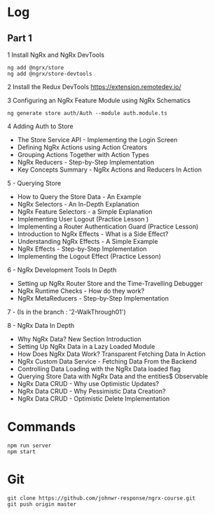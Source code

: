 # Log
## Part 1
1 Install NgRx and NgRx DevTools
```
ng add @ngrx/store
ng add @ngrx/store-devtools
```

2 Install the Redux DevTools
  https://extension.remotedev.io/

3 Configuring an NgRx Feature Module using NgRx Schematics
```
ng generate store auth/Auth --module auth.module.ts
```
4 Adding Auth to Store
- The Store Service API - Implementing the Login Screen 
- Defining NgRx Actions using Action Creators
- Grouping Actions Together with Action Types
- NgRx Reducers - Step-by-Step Implementation
- Key Concepts Summary - NgRx Actions and Reducers In Action

5 - Querying Store
- How to Query the Store Data - An Example
- NgRx Selectors - An In-Depth Explanation
- NgRx Feature Selectors - a Simple Explanation
- Implementing User Logout (Practice Lesson )
- Implementing a Router Authentication Guard (Practice Lesson)
- Introduction to NgRx Effects - What is a Side Effect?
- Understanding NgRx Effects - A Simple Example
- NgRx Effects - Step-by-Step Implementation
- Implementing the Logout Effect (Practice Lesson)

6 - NgRx Development Tools In Depth
- Setting up NgRx Router Store and the Time-Travelling Debugger
- NgRx Runtime Checks - How do they work?
- NgRx MetaReducers - Step-by-Step Implementation

7 - (Is in the branch : '2-WalkThrough01')

8 - NgRx Data In Depth
- Why NgRx Data? New Section Introduction
- Setting Up NgRx Data in a Lazy Loaded Module
- How Does NgRx Data Work? Transparent Fetching Data In Action
- NgRx Custom Data Service - Fetching Data From the Backend
- Controlling Data Loading with the NgRx Data loaded flag
- Querying Store Data with NgRx Data and the entities$ Observable
- NgRx Data CRUD - Why use Optimistic Updates?
- NgRx Data CRUD - Why Pessimistic Data Creation?
- NgRx Data CRUD - Optimistic Delete Implementation

# Commands
```
npm run server
npm start
```

# Git
```
git clone https://github.com/johnwr-response/ngrx-course.git
git push origin master
